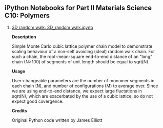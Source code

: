 ## iPython Notebooks for Part II Materials Science C10: Polymers

<ol>
<li>

[3D random walk: 3D_random walk.ipynb](https://colab.research.google.com/github/jae1001/PartII_C1/blob/main/3D_random_walk.ipynb)

**Description**

Simple Monte Carlo cubic lattice polymer chain model to demonstrate scaling behaviour
of a non-self avoiding (ideal) random walk chain. For such a chain, the root-mean-square
end-to-end distance of an "long" chain (N>100) of segments of unit length should be equal
to sqrt(N).

**Usage**

User-changeable parameters are the number of monomer segments in each chain (N), and
number of configurations (M) to average over. Since we are using end-to-end distance, we
expect large fluctations in sqrt(N), which are exacerbated by the use of a cubic lattice,
so do not expect good covergence.

**Credits**

Original Python code written by James Elliott
</li>
